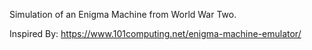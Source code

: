 Simulation of an Enigma Machine from World War Two. 

Inspired By: https://www.101computing.net/enigma-machine-emulator/